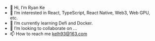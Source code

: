- 👋 Hi, I’m Ryan Ke
- 👀 I’m interested in React, TypeScript, React Native, Web3, Web GPU, etc.
- 🌱 I’m currently learning Defi and Docker.
- 💞️ I’m looking to collaborate on ...
- 📫 How to reach me kelh93@163.com

<!---
kelh93/kelh93 is a ✨ special ✨ repository because its `README.md` (this file) appears on your GitHub profile.
You can click the Preview link to take a look at your changes.
--->
